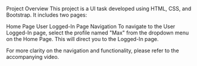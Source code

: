 Project Overview
This project is a UI task developed using HTML, CSS, and Bootstrap. It includes two pages:

Home Page
User Logged-In Page
Navigation
To navigate to the User Logged-In page, select the profile named "Max" from the dropdown menu on the Home Page. This will direct you to the Logged-In page.

For more clarity on the navigation and functionality, please refer to the accompanying video.
